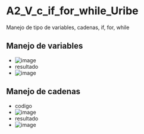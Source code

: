 # A2_V_c_if_for_while_Uribe
Manejo de tipo de variables, cadenas, if, for, while
## Manejo de variables
- ![image](https://github.com/user-attachments/assets/256b3d36-f8b6-43a7-ad63-1ccaa2a3d95f)
- resultado
- ![image](https://github.com/user-attachments/assets/6a8e452b-1471-4b17-87ac-cbd9cb27e708)
## Manejo de cadenas
- codigo
-  ![image](https://github.com/user-attachments/assets/320b2738-a886-4a3f-8d6e-2a2f8bb62e9e)
-  resultado
-  ![image](https://github.com/user-attachments/assets/629afa9d-0045-4e5f-8359-364ae39ff0fa)


